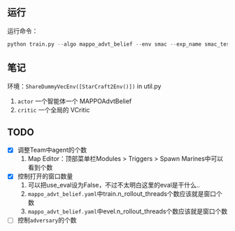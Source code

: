 ## 运行

运行命令：

```python
python train.py --algo mappo_advt_belief --env smac --exp_name smac_test
```

## 笔记

环境：`ShareDummyVecEnv([StarCraft2Env()])` in util.py

1. `actor` 一个智能体一个 MAPPOAdvtBelief
2. `critic` 一个全局的 VCritic

## TODO

- [x] 调整Team中agent的个数
  1. Map Editor：顶部菜单栏Modules > Triggers > Spawn Marines中可以看到个数
- [x] 控制打开的窗口数量
  1. 可以把use_eval设为False，不过不太明白这里的eval是干什么..
  2. `mappo_advt_belief.yaml`中train.n_rollout_threads个数应该就是窗口个数
  3. `mappo_advt_belief.yaml`中evel.n_rollout_threads个数应该就是窗口个数
- [ ] 控制`adversary`的个数
